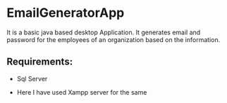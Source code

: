 # EmailGeneratorApp

It is a basic java based desktop Application.
It generates email and password for the employees of an organization based on the information.

## Requirements:
* Sql Server
- Here I have used Xampp server for the same

